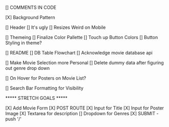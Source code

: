[] COMMENTS IN CODE

[X] Background Pattern

[] Header
    [] It's ugly
    [] Resizes Weird on Mobile


[] Themeing
    [] Finalize Color Pallette
    [] Touch up Button Colors
    [] Button Styling in theme?

[] README
    [] DB Table Flowchart
    [] Acknowledge movie database api

[] Make Movie Selection more Personal
    [] Delete dummy data after figuring out genre drop down

[] On Hover for Posters on Movie List?

[] Search Bar Formatting for Visibility


***** STRETCH GOALS *****

[X] Add Movie Form
    [X] POST ROUTE
    [X] Input for Title
    [X] Input for Poster Image
    [X] Textarea for description
    [] Dropdown for Genres
    [X] SUBMIT - push '/'





